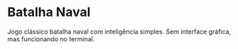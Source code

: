 # Batalha Naval

Jogo clássico batalha naval com inteligência simples. Sem interface gráfica, mas funcionando no terminal.
